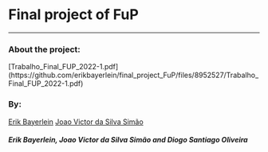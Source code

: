 <h1>Final project of FuP </h1>

<hr>

<h3>About the project: </h3>
[Trabalho_Final_FUP_2022-1.pdf](https://github.com/erikbayerlein/final_project_FuP/files/8952527/Trabalho_Final_FUP_2022-1.pdf)

<h3>By:</h3>
<a href="https://github.com/joaosiwao">Erik Bayerlein</a>
<a href="https://github.com/joaosiwao">Joao Victor da Silva Simão</a>
<h5>Erik Bayerlein, Joao Victor da Silva Simão and Diogo Santiago Oliveira</h5>
